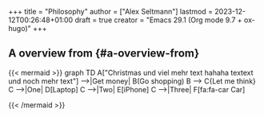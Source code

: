 +++
title = "Philosophy"
author = ["Alex Seltmann"]
lastmod = 2023-12-12T00:26:48+01:00
draft = true
creator = "Emacs 29.1 (Org mode 9.7 + ox-hugo)"
+++

## A overview from {#a-overview-from}

{{< mermaid >}}
graph TD
	A["Christmas und viel mehr text hahaha textext<br/>
  und noch mehr text"] -->|Get money| B(Go shopping)
	B --> C{Let me think}
	C -->|One| D[Laptop]
	C -->|Two| E[iPhone]
	C -->|Three| F[fa:fa-car Car]

{{< /mermaid >}}
